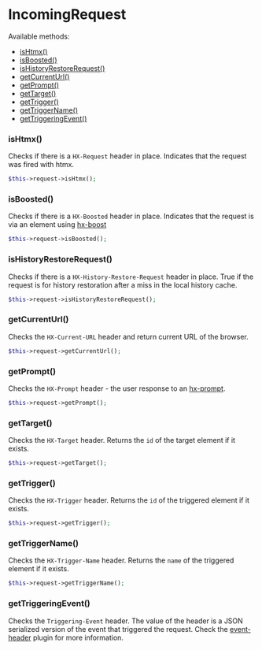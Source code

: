 # IncomingRequest

Available methods:

- [isHtmx()](#ishtmx)
- [isBoosted()](#isboosted)
- [isHistoryRestoreRequest()](#ishistoryrestorerequest)
- [getCurrentUrl()](#getcurrenturl)
- [getPrompt()](#getprompt)
- [getTarget()](#gettarget)
- [getTrigger()](#gettrigger)
- [getTriggerName()](#gettriggername)
- [getTriggeringEvent()](#gettriggeringevent)

### isHtmx()

Checks if there is a `HX-Request` header in place.
Indicates that the request was fired with htmx.

```php
$this->request->isHtmx();
```

### isBoosted()

Checks if there is a `HX-Boosted` header in place.
Indicates that the request is via an element using [hx-boost](https://htmx.org/attributes/hx-boost)

```php
$this->request->isBoosted();
```

### isHistoryRestoreRequest()

Checks if there is a `HX-History-Restore-Request` header in place.
True if the request is for history restoration after a miss in the local history cache.

```php
$this->request->isHistoryRestoreRequest();
```

### getCurrentUrl()

Checks the `HX-Current-URL` header and return current URL of the browser.

```php
$this->request->getCurrentUrl();
```

### getPrompt()

Checks the `HX-Prompt` header - the user response to an [hx-prompt](https://htmx.org/attributes/hx-prompt/).

```php
$this->request->getPrompt();
```

### getTarget()

Checks the `HX-Target` header. Returns the `id` of the target element if it exists.

```php
$this->request->getTarget();
```

### getTrigger()

Checks the `HX-Trigger` header. Returns the `id` of the triggered element if it exists.

```php
$this->request->getTrigger();
```

### getTriggerName()

Checks the `HX-Trigger-Name` header. Returns the `name` of the triggered element if it exists.

```php
$this->request->getTriggerName();
```

### getTriggeringEvent()

Checks the `Triggering-Event` header. The value of the header is a JSON serialized version of the event that triggered the request.
Check the [event-header](https://htmx.org/extensions/event-header/) plugin for more information.
